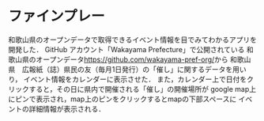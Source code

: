 # ファインプレー

和歌山県のオープンデータで取得できるイベント情報を目でみてわかるアプリを開発した．
GitHub アカウント「Wakayama Prefecture」で公開されている
和歌山県のオープンデータ<https://github.com/wakayama-pref-org/>から
和歌山県　広報紙（誌）県民の友（毎月1日発行）の「催し」に関するデータを用いり，
イベント情報をカレンダーに表示させた．
また，カレンダー上で日付をクリックすると，その日に県内で開催される「催し」の開催場所が
google map上にピンで表示され，map上のピンをクリックするとmapの下部スペースに
イベントの詳細情報が表示される．
